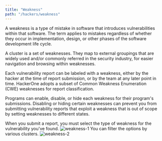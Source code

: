 ```yaml
---
title: "Weakness"
path: "/hackers/weakness"
---
```


A weakness is a type of mistake in software that introduces vulnerabilities within that software. The term applies to mistakes regardless of whether they occur in implementation, design, or other phases of the software development life cycle.

A cluster is a set of weaknesses. They map to external groupings that are widely used and/or commonly referred in the security industry, for easier navigation and browsing within weaknesses.

Each vulnerability report can be labeled with a weakness, either by the hacker at the time of report submission, or by the team at any later point in time. HackerOne adopts a subset of Common Weakness Enumeration (CWE) weaknesses for report classification. 

Programs can enable, disable, or hide each weakness for their program's submissions. Disabling or hiding certain weaknesses can prevent you from submitting vulnerability reports that exploit a weakness that is out of scope by setting weaknesses to different states. 

When you submit a report, you must select the type of weakness for the vulnerability you've found. 
![weakness-1](https://github.com/Hacker0x01/docs.hackerone.com/blob/master/docs/hackers/images/weakness-1.png?raw=true)
You can filter the options by various clusters.
![weakness-2](https://github.com/Hacker0x01/docs.hackerone.com/blob/master/docs/hackers/images/weakness-1.png?raw=true)
